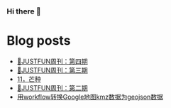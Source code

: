 ### Hi there 👋

<!--
**rebron1900/rebron1900** is a ✨ _special_ ✨ repository because its `README.md` (this file) appears on your GitHub profile.

Here are some ideas to get you started:

- 🔭 I’m currently working on ...
- 🌱 I’m currently learning ...
- 👯 I’m looking to collaborate on ...
- 🤔 I’m looking for help with ...
- 💬 Ask me about ...
- 📫 How to reach me: ...
- 😄 Pronouns: ...
- ⚡ Fun fact: ...
-->



# Blog posts
<!-- BLOG-POST-LIST:START -->
- [🤣JUSTFUN周刊：第四期](https://1900.live/justfunzhou-kan-di-si-qi/)
- [🤣JUSTFUN周刊：第三期](https://1900.live/justfunzhou-kan-di-san-qi/)
- [11，芒种](https://1900.live/11-mang-chong/)
- [🤣JUSTFUN周刊：第二期](https://1900.live/justfunzhou-kan-di-er-qi/)
- [用workflow转换Google地图kmz数据为geojson数据](https://1900.live/yong-wordkflowzhuan-huan-googlewo-de-di-tu-kmzshu-ju-wei-geojsonshu-ju/)
<!-- BLOG-POST-LIST:END -->
